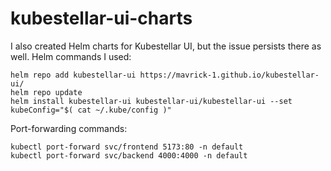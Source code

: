 # kubestellar-ui-charts
I also created Helm charts for Kubestellar UI, but the issue persists there as well.
Helm commands I used:
```
helm repo add kubestellar-ui https://mavrick-1.github.io/kubestellar-ui/
helm repo update
helm install kubestellar-ui kubestellar-ui/kubestellar-ui --set kubeConfig="$( cat ~/.kube/config )"
```
Port-forwarding commands:
```
kubectl port-forward svc/frontend 5173:80 -n default
kubectl port-forward svc/backend 4000:4000 -n default
```
